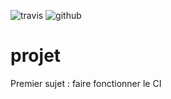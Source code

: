 ![travis](https://travis-ci.org/assaadkenaan/projet.svg?branch=master)
![github](https://github.com/assaadkenaan/projet.git)
# projet

Premier sujet : faire fonctionner le CI
